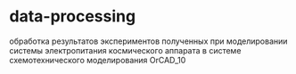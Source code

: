 # data-processing
обработка результатов экспериментов полученных при моделировании системы электропитания космического аппарата в системе схемотехнического моделирования OrCAD_10
